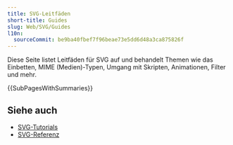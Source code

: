 ```yaml
---
title: SVG-Leitfäden
short-title: Guides
slug: Web/SVG/Guides
l10n:
  sourceCommit: be9ba40fbef7f96beae73e5dd6d48a3ca875826f
---
```


Diese Seite listet Leitfäden für SVG auf und behandelt Themen wie das Einbetten, MIME (Medien)-Typen, Umgang mit Skripten, Animationen, Filter und mehr.

{{SubPagesWithSummaries}}

## Siehe auch

- [SVG-Tutorials](/de/docs/Web/SVG/Tutorials)
- [SVG-Referenz](/de/docs/Web/SVG/Reference)
